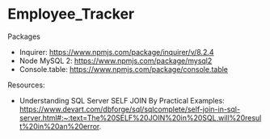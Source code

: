 # Employee_Tracker

Packages
- Inquirer: https://www.npmjs.com/package/inquirer/v/8.2.4
- Node MySQL 2: https://www.npmjs.com/package/mysql2
- Console.table: https://www.npmjs.com/package/console.table

Resources:
- Understanding SQL Server SELF JOIN By Practical Examples: https://www.devart.com/dbforge/sql/sqlcomplete/self-join-in-sql-server.html#:~:text=The%20SELF%20JOIN%20in%20SQL,will%20result%20in%20an%20error.

